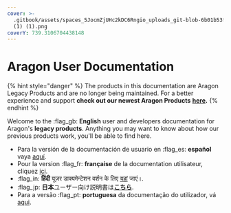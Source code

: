 ```yaml
---
cover: >-
  .gitbook/assets/spaces_5JocmZjUHc2kDC6Rngio_uploads_git-blob-6b01b53fdff2561afe0eddfe820654b3119b08b0_619622a69961413c646ac357_bg_02
  (1) (1).png
coverY: 739.3106704438148
---
```


# Aragon User Documentation

{% hint style="danger" %}
The  products in this documentation are Aragon Legacy Products and are no longer being maintained. For a better experience and support **check out our newest Aragon Products** [**here**](https://aragon.org)**.**
{% endhint %}

Welcome to the :flag\_gb: **English** user and developers documentation for Aragon's **legacy products**. Anything you may want to know about how our previous products work, you'll be able to find here.&#x20;

* Para la versión de la documentación de usuario en :flag\_es: **español** vaya [aquí](http://localhost:5000/o/3h8kxj8geKVXgyMnGbYT/s/t3hTlaCHK27whtbUr05N/).
* Pour la version :flag\_fr: **française** de la documentation utilisateur, cliquez [ici](http://localhost:5000/o/3h8kxj8geKVXgyMnGbYT/s/iO9P3m8elNX5EjBARTqn/).
* :flag\_in: **हिंदी** यूज़र डाक्यमेन्टेशन वर्शन के लिए [यहां](http://localhost:5000/o/3h8kxj8geKVXgyMnGbYT/s/qbJnwSlPYXvqQ6buM1wp/) जाएं।.
* :flag\_jp: **日本**ユーザー向け説明書は[**こちら**](http://localhost:5000/o/3h8kxj8geKVXgyMnGbYT/s/aXHvfzzRoYTP2LsKM0Z6/).
* Para a versão :flag\_pt: **portuguesa** da documentação do utilizador, vá [aqui](http://localhost:5000/o/3h8kxj8geKVXgyMnGbYT/s/HtIGJVOaXUZ430hEHTGr/).
